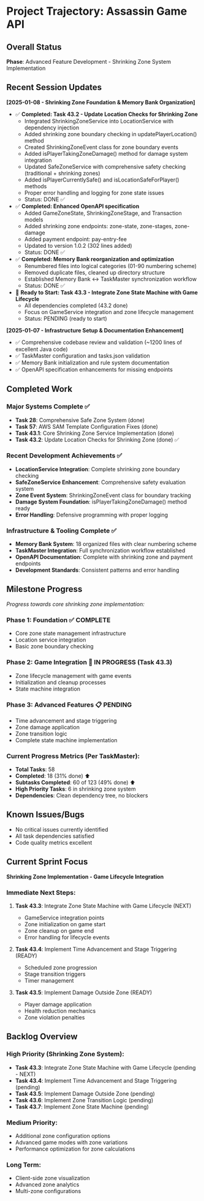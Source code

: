 # Project Trajectory: Assassin Game API

## Overall Status
**Phase**: Advanced Feature Development - Shrinking Zone System Implementation

## Recent Session Updates 
**[2025-01-08 - Shrinking Zone Foundation & Memory Bank Organization]**
- ✅ **Completed: Task 43.2 - Update Location Checks for Shrinking Zone**
  - Integrated ShrinkingZoneService into LocationService with dependency injection
  - Added shrinking zone boundary checking in updatePlayerLocation() method
  - Created ShrinkingZoneEvent class for zone boundary events
  - Added isPlayerTakingZoneDamage() method for damage system integration
  - Updated SafeZoneService with comprehensive safety checking (traditional + shrinking zones)
  - Added isPlayerCurrentlySafe() and isLocationSafeForPlayer() methods
  - Proper error handling and logging for zone state issues
  - Status: DONE ✅
- ✅ **Completed: Enhanced OpenAPI specification**
  - Added GameZoneState, ShrinkingZoneStage, and Transaction models
  - Added shrinking zone endpoints: zone-state, zone-stages, zone-damage  
  - Added payment endpoint: pay-entry-fee
  - Updated to version 1.0.2 (302 lines added)
  - Status: DONE ✅
- ✅ **Completed: Memory Bank reorganization and optimization**
  - Renumbered files into logical categories (01-90 numbering scheme)
  - Removed duplicate files, cleaned up directory structure
  - Established Memory Bank ↔ TaskMaster synchronization workflow
  - Status: DONE ✅
- 🔄 **Ready to Start: Task 43.3 - Integrate Zone State Machine with Game Lifecycle**
  - All dependencies completed (43.2 done)
  - Focus on GameService integration and zone lifecycle management
  - Status: PENDING (ready to start)

**[2025-01-07 - Infrastructure Setup & Documentation Enhancement]**
- ✅ Comprehensive codebase review and validation (~1200 lines of excellent Java code)
- ✅ TaskMaster configuration and tasks.json validation
- ✅ Memory Bank initialization and rule system documentation
- ✅ OpenAPI specification enhancements for missing endpoints

## Completed Work

### Major Systems Complete ✅
- **Task 28**: Comprehensive Safe Zone System (done)
- **Task 57**: AWS SAM Template Configuration Fixes (done)
- **Task 43.1**: Core Shrinking Zone Service Implementation (done)
- **Task 43.2**: Update Location Checks for Shrinking Zone (done) ✅

### Recent Development Achievements ✅
- **LocationService Integration**: Complete shrinking zone boundary checking
- **SafeZoneService Enhancement**: Comprehensive safety evaluation system
- **Zone Event System**: ShrinkingZoneEvent class for boundary tracking
- **Damage System Foundation**: isPlayerTakingZoneDamage() method ready
- **Error Handling**: Defensive programming with proper logging

### Infrastructure & Tooling Complete ✅
- **Memory Bank System**: 18 organized files with clear numbering scheme
- **TaskMaster Integration**: Full synchronization workflow established
- **OpenAPI Documentation**: Complete with shrinking zone and payment endpoints
- **Development Standards**: Consistent patterns and error handling

## Milestone Progress
*Progress towards core shrinking zone implementation:*

### **Phase 1: Foundation** ✅ COMPLETE
- Core zone state management infrastructure
- Location service integration
- Basic zone boundary checking

### **Phase 2: Game Integration** 🔄 IN PROGRESS (Task 43.3)
- Zone lifecycle management with game events
- Initialization and cleanup processes
- State machine integration

### **Phase 3: Advanced Features** 📋 PENDING
- Time advancement and stage triggering
- Zone damage application
- Zone transition logic
- Complete state machine implementation

### **Current Progress Metrics (Per TaskMaster):**
- **Total Tasks**: 58
- **Completed**: 18 (31% done) ⬆️
- **Subtasks Completed**: 60 of 123 (49% done) ⬆️
- **High Priority Tasks**: 6 in shrinking zone system
- **Dependencies**: Clean dependency tree, no blockers

## Known Issues/Bugs
- No critical issues currently identified
- All task dependencies satisfied
- Code quality metrics excellent

## Current Sprint Focus
**Shrinking Zone Implementation - Game Lifecycle Integration**

### **Immediate Next Steps:**
1. **Task 43.3**: Integrate Zone State Machine with Game Lifecycle (NEXT)
   - GameService integration points
   - Zone initialization on game start
   - Zone cleanup on game end
   - Error handling for lifecycle events

2. **Task 43.4**: Implement Time Advancement and Stage Triggering (READY)
   - Scheduled zone progression
   - Stage transition triggers
   - Timer management

3. **Task 43.5**: Implement Damage Outside Zone (READY)
   - Player damage application
   - Health reduction mechanics
   - Zone violation penalties

## Backlog Overview

### **High Priority (Shrinking Zone System):**
- **Task 43.3**: Integrate Zone State Machine with Game Lifecycle (pending - NEXT)
- **Task 43.4**: Implement Time Advancement and Stage Triggering (pending)
- **Task 43.5**: Implement Damage Outside Zone (pending)
- **Task 43.6**: Implement Zone Transition Logic (pending)
- **Task 43.7**: Implement Zone State Machine (pending)

### **Medium Priority:**
- Additional zone configuration options
- Advanced game modes with zone variations
- Performance optimization for zone calculations

### **Long Term:**
- Client-side zone visualization
- Advanced zone analytics
- Multi-zone configurations 